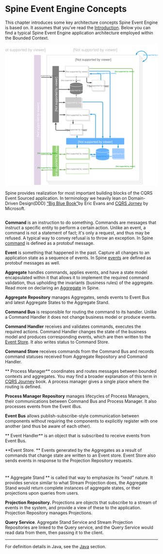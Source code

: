   

# Spine Event Engine Concepts

This chapter introduces some key architecture concepts Spine Event Engine is based on. It assumes that you’ve read the [Introduction](README.md).
Below you can find a typical Spine Event Engine application architecture employed within the Bounded Context.


![Spine Event Engine Diagram](Diagram-SpineEventEngine.svg)

Spine provides realization for most important building blocks of the CQRS Event Sourced application. In terminology we heavily lean on Domain-Driven Design(DDD) [“Big Blue Book”](http://www.amazon.com/Domain-Driven-Design-Tackling-Complexity-Software/dp/0321125215)by Eric Evans and [CQRS Jorney](https://msdn.microsoft.com/en-us/library/jj554200.aspx) by Microsoft.  


## 

**Command** is an instruction to do something. Commands are messages that instruct a specific entity to perform a certain action. Unlike an event, a command is not a statement of fact; it's only a request, and thus may be refused. A typical way to convey refusal is to throw an exception. In Spine [command](/java/commands.md) is defined as a protobuf message.

**Event** is something that happened in the past.
Capture all changes to an application state as a sequence of events. In Spine [events](/java/event.md) are defined as protobuf messages as well.

**Aggregate** handles commands, applies events, and have a state model encapsulated within it that allows it to implement the required command validation, thus upholding the invariants (business rules) of the aggregate.
Read more on declaring an [Aggregate](/java/aggregate.md) in Spine.

**Aggregate Repository** manages Aggregates, sends events to Event Bus and latest Aggregate States to the Aggregate Stand.

**Command Bus** is responsible for routing the command to its handler. Unlike a Command Handler it does not change business model or produce events.

**Command Handler** receives and validates commands, executes the required actions.
Command Handler changes the state of the business model and produces corresponding events, which are then written to the [Event Store](#eventstore). It also writes status to Command Store.

**Command Store** receives commands from the Command Bus and records command statuses received from Aggregate Repository and Command Handler.

** Process Manager** coordinates and routes messages between bounded contexts and aggregates. You may find a broader explanation of this term  in [CQRS Journey](https://msdn.microsoft.com/en-us/library/jj591569.aspx) book. A process manager gives a single place where the routing is defined.

**Process Manager Repository** manages lifecycles of Process Managers, their communications between Command Bus and Process Manager. It also processes events from the Event iBus.


**Event Bus** allows publish-subscribe-style communication between components without requiring the components to explicitly register with one another (and thus be aware of each other).

** Event Handler** is an object that is subscribed to receive events from Event Bus.

  <a name = "eventstore"></a>
  **Event Store. ** Events generated by the Aggregates as a result of commands that change state are written to an Event store. Event Store also sends events in response to the Projection Repository requests.
 
#  
  
  ** Aggregate Stand ** is called that way to emphasize its _“read”_ nature. It provides service similar to what Stream Projection does, the Aggregate Stand would return complete instances of aggregate states, or their projections upon queries from users.

**Projection Repository.** Projections are objects that subscribe to a stream of events in the system, and provide a view of these to the application. Projection Repository manages Projections.

**Query Service**. Aggregate Stand Service and Stream Projection Repositories are linked to the Query service, and the Query Service would read data from them, then passing it to the client.


___

For definition details in Java, see the [Java](/java/README.md) section.
